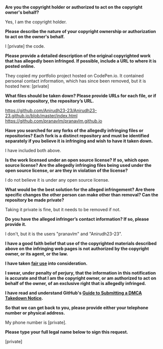 **Are you the copyright holder or authorized to act on the copyright owner's behalf?**

Yes, I am the copyright holder.

**Please describe the nature of your copyright ownership or authorization to act on the owner's behalf.**

I [private] the code.

**Please provide a detailed description of the original copyrighted work that has allegedly been infringed. If possible, include a URL to where it is posted online.**

They copied my portfolio project hosted on CodePen.io. It contained personal contact information, which has since been removed, but it is hosted here: [private]

**What files should be taken down? Please provide URLs for each file, or if the entire repository, the repository’s URL.**

https://github.com/Anirudh23-23/Anirudh23-23.github.io/blob/master/index.html  
https://github.com/pranavlm/pranavlm.github.io

**Have you searched for any forks of the allegedly infringing files or repositories? Each fork is a distinct repository and must be identified separately if you believe it is infringing and wish to have it taken down.**

I have included both above.

**Is the work licensed under an open source license? If so, which open source license? Are the allegedly infringing files being used under the open source license, or are they in violation of the license?**

I do not believe it is under any open source license.

**What would be the best solution for the alleged infringement? Are there specific changes the other person can make other than removal? Can the repository be made private?**

Taking it private is fine, but it needs to be removed if not.

**Do you have the alleged infringer’s contact information? If so, please provide it.**

I don't, but it is the users "pranavlm" and "Anirudh23-23".

**I have a good faith belief that use of the copyrighted materials described above on the infringing web pages is not authorized by the copyright owner, or its agent, or the law.**

**I have taken <a href="https://www.lumendatabase.org/topics/22">fair use</a> into consideration.**

**I swear, under penalty of perjury, that the information in this notification is accurate and that I am the copyright owner, or am authorized to act on behalf of the owner, of an exclusive right that is allegedly infringed.**

**I have read and understand GitHub's <a href="https://help.github.com/articles/guide-to-submitting-a-dmca-takedown-notice/">Guide to Submitting a DMCA Takedown Notice</a>.**

**So that we can get back to you, please provide either your telephone number or physical address.**

My phone number is [private].

**Please type your full legal name below to sign this request.**

[private]
